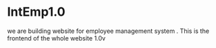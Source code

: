 # IntEmp1.0
we are building website for employee  management  system . This is the frontend of the whole website 1.0v
